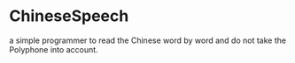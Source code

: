 # ChineseSpeech
a simple programmer to read the Chinese word by word and do not take the Polyphone into account.
